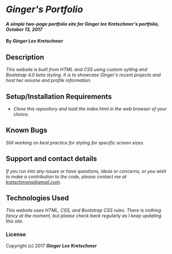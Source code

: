 # _Ginger's Portfolio_

#### _A simple two-page portfolio site for Ginger lee Kretschmer's portfolio, October 13, 2017_

#### By _**Ginger Lee Kretschmer**_

## Description

_This website is built from HTML and CSS using custom sytling and Bootstrap 4.0 beta styling. It is to showcase Ginger's recent projects and host her resume and profile information._

## Setup/Installation Requirements

* _Clone this repository and load the index.html in the web browser of your choice._

## Known Bugs

_Still working on best practice for styling for specific screen sizes._

## Support and contact details

_If you run into any issues or have questions, ideas or concerns, or you wish to make a contribution to the code, please contact me at kretschmons@gmail.com._

## Technologies Used

_This website uses HTML, CSS, and Bootstrap CSS rules. There is nothing fancy at the moment, but please check back regularly as I keep updating this site._

### License

Copyright (c) 2017 **_Ginger Lee Kretschmer_**
